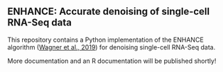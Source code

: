 ## ENHANCE: Accurate denoising of single-cell RNA-Seq data

This repository contains a Python implementation of the ENHANCE algorithm ([Wagner et al., 2019](https://www.biorxiv.org/content/10.1101/655365v1)) for denoising single-cell RNA-Seq data.

More documentation and an R documentation will be published shortly!
